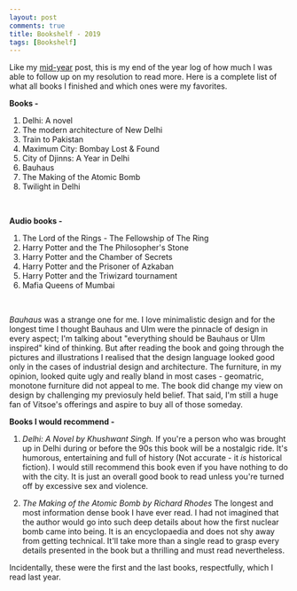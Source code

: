 ```yaml
---
layout: post
comments: true
title: Bookshelf - 2019
tags: [Bookshelf]
---
```


Like my [mid-year](https://krtkush.com/2018/06/17/bookshelf-june-2018.html) post, this is my end of the year log of how much I was able to follow up on my resolution to read more. Here is a complete list of what all books I finished and which ones were my favorites.

**Books -** 

1. Delhi: A novel
2. The modern architecture of New Delhi
3. Train to Pakistan
4. Maximum City: Bombay Lost & Found 
5. City of Djinns: A Year in Delhi
6. Bauhaus
7. The Making of the Atomic Bomb
8. Twilight in Delhi

<br>

**Audio books -**

1. The Lord of the Rings - The Fellowship of The Ring
2. Harry Potter and the The Philosopher's Stone
3. Harry Potter and the Chamber of Secrets
4. Harry Potter and the Prisoner of Azkaban
5. Harry Potter and the Triwizard tournament
6. Mafia Queens of Mumbai

<br>

*Bauhaus* was a strange one for me. I love minimalistic design and for the longest time I thought Bauhaus and Ulm were the pinnacle of design in every aspect; I'm talking about "everything should be Bauhaus or Ulm inspired" kind of thinking. But after reading the book and going through the pictures and illustrations I realised that the design language looked good only in the cases of industrial design and architecture. The furniture, in my opinion, looked quite ugly and really bland in most cases - geomatric, monotone furniture did not appeal to me. The book did change my view on design by challenging my previosuly held belief. That said, I'm still a huge fan of Vitsoe's offerings and aspire to buy all of those someday.

**Books I would recommend -**

1. *Delhi: A Novel by Khushwant Singh.* If you're a person who was brought up in Delhi during or before the 90s this book will be a nostalgic ride. It's humorous, entertaining and full of history (Not accurate - it *is* historical fiction). I would still recommend this book even if you have nothing to do with the city. It is just an overall good book to read unless you're turned off by excessive sex and violence.

2. *The Making of the Atomic Bomb by Richard Rhodes* The longest and most information dense book I have ever read. I had not imagined that the author would go into such deep details about how the first nuclear bomb came into being. It is an encyclopaedia and does not shy away from getting technical. It'll take more than a single read to grasp every details presented in the book but a thrilling and must read nevertheless.

Incidentally, these were the first and the last books, respectfully, which I read last year.